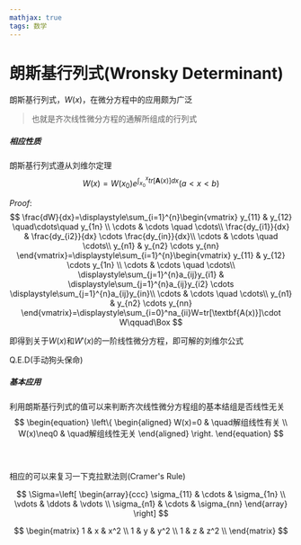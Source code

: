 ```yaml
---
mathjax: true
tags: 数学
---
```

# 朗斯基行列式(Wronsky Determinant)

朗斯基行列式，$W(x)$，在微分方程中的应用颇为广泛  
> 也就是齐次线性微分方程的通解所组成的行列式

##### 相应性质
朗斯基行列式遵从刘维尔定理
$$
W(x)=W(x_0)e^{\int_{x_0}^{x}tr[\textbf{A}(x)]dx}  (a<x<b)
$$







$Proof:$
$$
\frac{dW}{dx}=\displaystyle\sum_{i=1}^{n}\begin{vmatrix}
y_{11} & y_{12} \quad\cdots\quad y_{1n} \\
\cdots & \cdots \quad \cdots\\
\frac{dy_{i1}}{dx} & \frac{dy_{i2}}{dx} \cdots \frac{dy_{in}}{dx}\\
\cdots & \cdots \quad \cdots\\
y_{n1} & y_{n2} \cdots y_{nn}
\end{vmatrix}=\displaystyle\sum_{i=1}^{n}\begin{vmatrix}
y_{11} & y_{12} \cdots y_{1n} \\
\cdots & \cdots \quad \cdots\\
\displaystyle\sum_{j=1}^{n}a_{ij}y_{i1} & \displaystyle\sum_{j=1}^{n}a_{ij}y_{i2} \cdots \displaystyle\sum_{j=1}^{n}a_{ij}y_{in}\\
\cdots & \cdots \quad \cdots\\
y_{n1} & y_{n2} \cdots y_{nn}
\end{vmatrix}=\displaystyle\sum_{i=0}^na_{ii}W=tr[\textbf{A(x)}]\cdot W\qquad\Box
$$













即得到关于$W(x)$和$W'(x)$的一阶线性微分方程，即可解的刘维尔公式


Q.E.D(手动狗头保命)

##### 基本应用

利用朗斯基行列式的值可以来判断齐次线性微分方程组的基本结组是否线性无关
$$
\begin{equation}
\left\{
\begin{aligned}
W(x)=0 & \quad解组线性有关 \\
W(x)\neq0 & \quad解组线性无关
\end{aligned}
\right.
\end{equation}
$$
<br>
<br>









相应的可以来复习一下克拉默法则(Cramer's Rule)

$$
\Sigma=\left[
\begin{array}{ccc}
   \sigma_{11} & \cdots & \sigma_{1n} \\
   \vdots & \ddots & \vdots \\
   \sigma_{n1} & \cdots & \sigma_{nn}
\end{array}
\right]
$$




$$
\begin{matrix}
    1 & x & x^2 \\
    1 & y & y^2 \\
    1 & z & z^2 \\
\end{matrix}
$$






